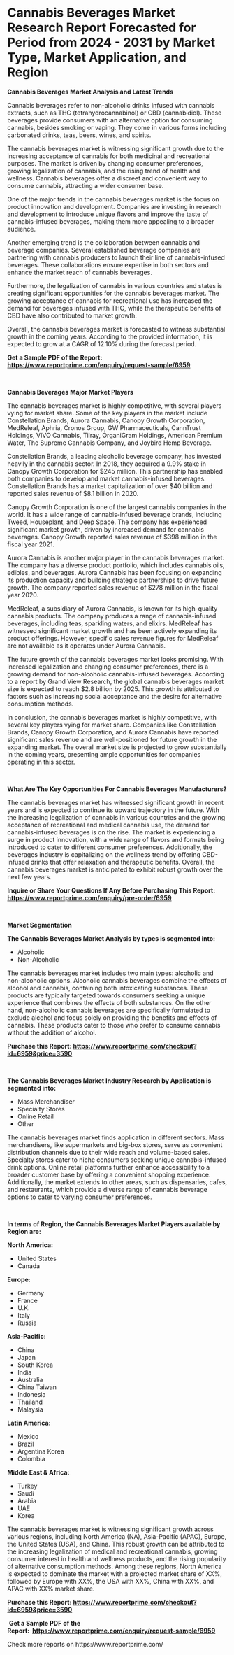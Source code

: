 <p><h1>Cannabis Beverages Market Research Report Forecasted for Period from 2024 -  2031 by Market Type, Market Application, and Region</h1></p><p><strong>Cannabis Beverages Market Analysis and Latest Trends</strong></p>
<p><p>Cannabis beverages refer to non-alcoholic drinks infused with cannabis extracts, such as THC (tetrahydrocannabinol) or CBD (cannabidiol). These beverages provide consumers with an alternative option for consuming cannabis, besides smoking or vaping. They come in various forms including carbonated drinks, teas, beers, wines, and spirits.</p><p>The cannabis beverages market is witnessing significant growth due to the increasing acceptance of cannabis for both medicinal and recreational purposes. The market is driven by changing consumer preferences, growing legalization of cannabis, and the rising trend of health and wellness. Cannabis beverages offer a discreet and convenient way to consume cannabis, attracting a wider consumer base.</p><p>One of the major trends in the cannabis beverages market is the focus on product innovation and development. Companies are investing in research and development to introduce unique flavors and improve the taste of cannabis-infused beverages, making them more appealing to a broader audience.</p><p>Another emerging trend is the collaboration between cannabis and beverage companies. Several established beverage companies are partnering with cannabis producers to launch their line of cannabis-infused beverages. These collaborations ensure expertise in both sectors and enhance the market reach of cannabis beverages.</p><p>Furthermore, the legalization of cannabis in various countries and states is creating significant opportunities for the cannabis beverages market. The growing acceptance of cannabis for recreational use has increased the demand for beverages infused with THC, while the therapeutic benefits of CBD have also contributed to market growth.</p><p>Overall, the cannabis beverages market is forecasted to witness substantial growth in the coming years. According to the provided information, it is expected to grow at a CAGR of 12.10% during the forecast period.</p></p>
<p><strong>Get a Sample PDF of the Report:&nbsp; <a href="https://www.reportprime.com/enquiry/request-sample/6959">https://www.reportprime.com/enquiry/request-sample/6959</a></strong></p>
<p>&nbsp;</p>
<p><strong>Cannabis Beverages Major Market Players</strong></p>
<p><p>The cannabis beverages market is highly competitive, with several players vying for market share. Some of the key players in the market include Constellation Brands, Aurora Cannabis, Canopy Growth Corporation, MedReleaf, Aphria, Cronos Group, GW Pharmaceuticals, CannTrust Holdings, VIVO Cannabis, Tilray, OrganiGram Holdings, American Premium Water, The Supreme Cannabis Company, and Joybird Hemp Beverage.</p><p>Constellation Brands, a leading alcoholic beverage company, has invested heavily in the cannabis sector. In 2018, they acquired a 9.9% stake in Canopy Growth Corporation for $245 million. This partnership has enabled both companies to develop and market cannabis-infused beverages. Constellation Brands has a market capitalization of over $40 billion and reported sales revenue of $8.1 billion in 2020.</p><p>Canopy Growth Corporation is one of the largest cannabis companies in the world. It has a wide range of cannabis-infused beverage brands, including Tweed, Houseplant, and Deep Space. The company has experienced significant market growth, driven by increased demand for cannabis beverages. Canopy Growth reported sales revenue of $398 million in the fiscal year 2021.</p><p>Aurora Cannabis is another major player in the cannabis beverages market. The company has a diverse product portfolio, which includes cannabis oils, edibles, and beverages. Aurora Cannabis has been focusing on expanding its production capacity and building strategic partnerships to drive future growth. The company reported sales revenue of $278 million in the fiscal year 2020.</p><p>MedReleaf, a subsidiary of Aurora Cannabis, is known for its high-quality cannabis products. The company produces a range of cannabis-infused beverages, including teas, sparkling waters, and elixirs. MedReleaf has witnessed significant market growth and has been actively expanding its product offerings. However, specific sales revenue figures for MedReleaf are not available as it operates under Aurora Cannabis.</p><p>The future growth of the cannabis beverages market looks promising. With increased legalization and changing consumer preferences, there is a growing demand for non-alcoholic cannabis-infused beverages. According to a report by Grand View Research, the global cannabis beverages market size is expected to reach $2.8 billion by 2025. This growth is attributed to factors such as increasing social acceptance and the desire for alternative consumption methods.</p><p>In conclusion, the cannabis beverages market is highly competitive, with several key players vying for market share. Companies like Constellation Brands, Canopy Growth Corporation, and Aurora Cannabis have reported significant sales revenue and are well-positioned for future growth in the expanding market. The overall market size is projected to grow substantially in the coming years, presenting ample opportunities for companies operating in this sector.</p></p>
<p>&nbsp;</p>
<p><strong>What Are The Key Opportunities For Cannabis Beverages Manufacturers?</strong></p>
<p><p>The cannabis beverages market has witnessed significant growth in recent years and is expected to continue its upward trajectory in the future. With the increasing legalization of cannabis in various countries and the growing acceptance of recreational and medical cannabis use, the demand for cannabis-infused beverages is on the rise. The market is experiencing a surge in product innovation, with a wide range of flavors and formats being introduced to cater to different consumer preferences. Additionally, the beverages industry is capitalizing on the wellness trend by offering CBD-infused drinks that offer relaxation and therapeutic benefits. Overall, the cannabis beverages market is anticipated to exhibit robust growth over the next few years.</p></p>
<p><strong>Inquire or Share Your Questions If Any Before Purchasing This Report: <a href="https://www.reportprime.com/enquiry/pre-order/6959">https://www.reportprime.com/enquiry/pre-order/6959</a></strong></p>
<p>&nbsp;</p>
<p><strong>Market Segmentation</strong></p>
<p><strong>The Cannabis Beverages Market Analysis by types is segmented into:</strong></p>
<p><ul><li>Alcoholic</li><li>Non-Alcoholic</li></ul></p>
<p><p>The cannabis beverages market includes two main types: alcoholic and non-alcoholic options. Alcoholic cannabis beverages combine the effects of alcohol and cannabis, containing both intoxicating substances. These products are typically targeted towards consumers seeking a unique experience that combines the effects of both substances. On the other hand, non-alcoholic cannabis beverages are specifically formulated to exclude alcohol and focus solely on providing the benefits and effects of cannabis. These products cater to those who prefer to consume cannabis without the addition of alcohol.</p></p>
<p><strong>Purchase this Report:&nbsp;<a href="https://www.reportprime.com/checkout?id=6959&price=3590">https://www.reportprime.com/checkout?id=6959&price=3590</a></strong></p>
<p>&nbsp;</p>
<p><strong>The Cannabis Beverages Market Industry Research by Application is segmented into:</strong></p>
<p><ul><li>Mass Merchandiser</li><li>Specialty Stores</li><li>Online Retail</li><li>Other</li></ul></p>
<p><p>The cannabis beverages market finds application in different sectors. Mass merchandisers, like supermarkets and big-box stores, serve as convenient distribution channels due to their wide reach and volume-based sales. Specialty stores cater to niche consumers seeking unique cannabis-infused drink options. Online retail platforms further enhance accessibility to a broader customer base by offering a convenient shopping experience. Additionally, the market extends to other areas, such as dispensaries, cafes, and restaurants, which provide a diverse range of cannabis beverage options to cater to varying consumer preferences.</p></p>
<p>&nbsp;</p>
<p><strong>In terms of Region, the Cannabis Beverages Market Players available by Region are:</strong></p>
<p>
    <p> <strong> North America: </strong>
        <ul>
            <li>United States</li>
            <li>Canada</li>
        </ul>
        </p> 
    <p> <strong> Europe: </strong>
        <ul>
            <li>Germany</li>
            <li>France</li>
            <li>U.K.</li>
            <li>Italy</li>
            <li>Russia</li>
        </ul>
        </p> 
    <p> <strong> Asia-Pacific: </strong>
        <ul>
            <li>China</li>
            <li>Japan</li>
            <li>South Korea</li>
            <li>India</li>
            <li>Australia</li>
            <li>China Taiwan</li>
            <li>Indonesia</li>
            <li>Thailand</li>
            <li>Malaysia</li>
        </ul>
        </p> 
    <p> <strong> Latin America: </strong>
        <ul>
            <li>Mexico</li>
            <li>Brazil</li>
            <li>Argentina Korea</li>
            <li>Colombia</li>
        </ul>
        </p> 
    <p> <strong> Middle East & Africa: </strong>
        <ul>
            <li>Turkey</li>
            <li>Saudi</li>
            <li>Arabia</li>
            <li>UAE</li>
            <li>Korea</li>
        </ul>
    </p>
    </p>
<p><p>The cannabis beverages market is witnessing significant growth across various regions, including North America (NA), Asia-Pacific (APAC), Europe, the United States (USA), and China. This robust growth can be attributed to the increasing legalization of medical and recreational cannabis, growing consumer interest in health and wellness products, and the rising popularity of alternative consumption methods. Among these regions, North America is expected to dominate the market with a projected market share of XX%, followed by Europe with XX%, the USA with XX%, China with XX%, and APAC with XX% market share.</p></p>
<p><strong>Purchase this Report: <a href="https://www.reportprime.com/checkout?id=6959&price=3590">https://www.reportprime.com/checkout?id=6959&price=3590</a></strong></p>
<p>&nbsp;<strong>Get a Sample PDF of the Report:&nbsp;&nbsp;<a href="https://www.reportprime.com/enquiry/request-sample/6959">https://www.reportprime.com/enquiry/request-sample/6959</a></strong></p>
<p><strong></strong></p>
<p>Check more reports on https://www.reportprime.com/</p>
